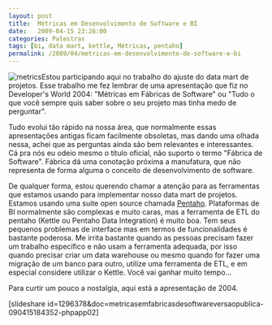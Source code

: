 ```yaml
---
layout: post
title:  Métricas em Desenvolvimento de Software e BI
date:   2009-04-15 23:26:00
categories: Palestras
tags: [bi, data mart, kettle, Métricas, pentaho]
permalink: /2009/04/metricas-em-desenvolvimento-de-software-e-bi
---
```


![metrics](http://borba.blog.br/wordpress/wp-content/uploads/2009/04/metricsmeasurecorrectly.gif "metrics")Estou participando aqui no trabalho do ajuste do data mart de projetos. Esse trabalho me fez lembrar de uma apresentação que fiz no Developer's World 2004: "Métricas em Fábricas de Software" ou "Tudo o que você sempre quis saber sobre o seu projeto mas tinha medo de perguntar".

Tudo evolui tão rápido na nossa área, que normalmente essas apresentações antigas ficam facilmente obsoletas, mas dando uma olhada nessa, achei que as perguntas ainda são bem relevantes e interessantes. Cá pra nós eu odeio mesmo o título oficial, não suporto o termo "Fábrica de Software". Fábrica dá uma conotação próxima a manufatura, que não representa de forma alguma o conceito de desenvolvimento de software.

De qualquer forma, estou querendo chamar a atenção para as ferramentas que estamos usando para implementar nosso data mart de projetos. Estamos usando uma suite open source chamada [Pentaho](http://www.pentaho.org/ ""). Plataformas de BI normalmente são complexas e muito caras, mas a ferramenta de ETL do pentaho (Kettle ou Pentaho Data Integration) é muito boa. Tem seus pequenos problemas de interface mas em termos de funcionalidades é bastante poderosa. Me irrita bastante quando as pessoas precisam fazer um trabalho específico e não usam a ferramenta adequada, por isso quando precisar criar um data warehouse ou mesmo quando for fazer uma migração de um banco para outro, utilize uma ferramenta de ETL, e em especial considere utilizar o Kettle. Você vai ganhar muito tempo...

Para curtir um pouco a nostalgia, aqui está a apresentação de 2004.

[slideshare id=1296378&amp;doc=metricasemfabricasdesoftwareversaopublica-090415184352-phpapp02]